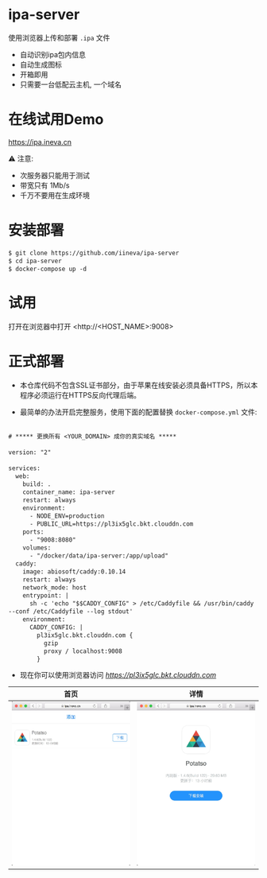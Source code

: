 # ipa-server

使用浏览器上传和部署 `.ipa` 文件

* 自动识别ipa包内信息
* 自动生成图标
* 开箱即用
* 只需要一台低配云主机, 一个域名

# 在线试用Demo

<https://ipa.ineva.cn>

⚠️ 注意:

* 次服务器只能用于测试
* 带宽只有 1Mb/s
* 千万不要用在生成环境

# 安装部署

```
$ git clone https://github.com/iineva/ipa-server
$ cd ipa-server
$ docker-compose up -d
```

# 试用

打开在浏览器中打开 <http://<HOST_NAME>:9008>

# 正式部署

* 本仓库代码不包含SSL证书部分，由于苹果在线安装必须具备HTTPS，所以本程序必须运行在HTTPS反向代理后端。

* 最简单的办法开启完整服务，使用下面的配置替换 `docker-compose.yml` 文件:

```

# ***** 更换所有 <YOUR_DOMAIN> 成你的真实域名 *****

version: "2"

services:
  web:
    build: .
    container_name: ipa-server
    restart: always
    environment:
      - NODE_ENV=production
      - PUBLIC_URL=https://pl3ix5glc.bkt.clouddn.com
    ports:
      - "9008:8080"
    volumes:
      - "/docker/data/ipa-server:/app/upload"
  caddy:
    image: abiosoft/caddy:0.10.14
    restart: always
    network_mode: host
    entrypoint: |
      sh -c 'echo "$$CADDY_CONFIG" > /etc/Caddyfile && /usr/bin/caddy --conf /etc/Caddyfile --log stdout'
    environment:
      CADDY_CONFIG: |
        pl3ix5glc.bkt.clouddn.com {
          gzip
          proxy / localhost:9008
        }
```

* 现在你可以使用浏览器访问 *https://pl3ix5glc.bkt.clouddn.com*

首页 | 详情 |
 --- | ---
![](snapshot/zh-cn/1.jpeg) | ![](snapshot/zh-cn/2.jpeg)
